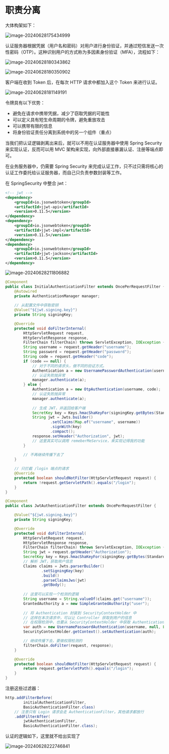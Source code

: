 # 职责分离

大体构架如下：

![image-20240628175434999](./assets/image-20240628175434999.png)

认证服务器根据凭据（用户名和密码）对用户进行身份验证，并通过短信发送一次性密码（OTP）。这种识别用户的方式称为多因素身份验证（MFA），流程如下：

![image-20240628180343862](./assets/image-20240628180343862.png)

![image-20240628180350902](./assets/image-20240628180350902.png)

客户端在收到 Token 后，在每次 HTTP 请求中都加入这个 Token 来进行认证。

![image-20240628181149191](./assets/image-20240628181149191.png)

令牌具有以下优势：

- 避免在请求中携带凭据，减少了窃取凭据的可能性
- 可以定义具有短生命周期的令牌，避免重放攻击
- 可以携带有限的信息
- 将身份验证责任分离到系统中的另一个组件（重点）



当我们把认证逻辑剥离出来后，就可以不用在认证服务器中使用 Spring Security 来实现认证，反而可以用 MVC 架构来实现，向外部直接暴漏认证、注册等端点即可。

在业务服务器中，仍需要 Spring Security 来完成认证工作，只不过只需将核心的认证工作委托给认证服务器，而自己只负责参数封装等工作。

在 SpringSecurity 中整合 jwt：

```xml
<!-- jwt -->
<dependency>
    <groupId>io.jsonwebtoken</groupId>
    <artifactId>jjwt-api</artifactId>
    <version>0.11.5</version>
</dependency>
<dependency>
    <groupId>io.jsonwebtoken</groupId>
    <artifactId>jjwt-impl</artifactId>
    <version>0.11.5</version>
</dependency>
<dependency>
    <groupId>io.jsonwebtoken</groupId>
    <artifactId>jjwt-jackson</artifactId>
    <version>0.11.5</version>
</dependency>
```



![image-20240628211806882](./assets/image-20240628211806882.png)

~~~java
@Component
public class InitialAuthenticationFilter extends OncePerRequestFilter {
    @Autowired
    private AuthenticationManager manager;
	
    // 从配置文件中获取密钥
    @Value("${jwt.signing.key}")
    private String signingKey;

    @Override
    protected void doFilterInternal(
        HttpServletRequest request, 
        HttpServletResponse response, 
        FilterChain filterChain) throws ServletException, IOException {
        String username = request.getHeader("username");
        String password = request.getHeader("password");
        String code = request.getHeader("code");
        if (code == null) {
            // 对于不同的请求头，做不同的验证方式。
            Authentication a = new UsernamePasswordAuthentication(username, password);
            // 认证失败抛异常
            manager.authenticate(a);
        } else {
            Authentication a = new OtpAuthentication(username, code);
            // 认证失败抛异常
            manager.authenticate(a);
			
            // 生成 JWT，并返回给客户端
            SecretKey key = Keys.hmacShaKeyFor(signingKey.getBytes(StandardCharsets.UTF_8));
            String jwt = Jwts.builder()
                    .setClaims(Map.of("username", username))
                    .signWith(key)
                    .compact();
            response.setHeader("Authorization", jwt);
            // 这里其实可以调用 remeberMeService，来实现记得我的功能
        }
        
		// 不再继续传播下去了
    }

    // 只拦截 /login 端点的请求
    @Override
    protected boolean shouldNotFilter(HttpServletRequest request) {
        return !request.getServletPath().equals("/login");
    }
}
~~~

~~~java
@Component
public class JwtAuthenticationFilter extends OncePerRequestFilter {

    @Value("${jwt.signing.key}")
    private String signingKey;

    @Override
    protected void doFilterInternal(
        HttpServletRequest request, 
        HttpServletResponse response, 
        FilterChain filterChain) throws ServletException, IOException {
        String jwt = request.getHeader("Authorization");
        SecretKey key = Keys.hmacShaKeyFor(signingKey.getBytes(StandardCharsets.UTF_8));
        // 解析 JWT，获取用户信息
        Claims claims = Jwts.parserBuilder()
                .setSigningKey(key)
                .build()
                .parseClaimsJws(jwt)
                .getBody();
		
        // 这里可以实现一个检测的逻辑
        String username = String.valueOf(claims.get("username"));
        GrantedAuthority a = new SimpleGrantedAuthority("user");
        
       	// 将 Authentication 封装到 SecurityContextHolder 中
        // 这样在本次请求中，可以让 Controller 获取到用户的信息
        // 在权限检测中，也要从 SecurityContextHolder 中获取 Authentication
        var auth = new UsernamePasswordAuthentication(username, null, List.of(a));
        SecurityContextHolder.getContext().setAuthentication(auth);

        // 继续传播下去，要做权限检测的
        filterChain.doFilter(request, response);
    }

    @Override
    protected boolean shouldNotFilter(HttpServletRequest request) {
        return request.getServletPath().equals("/login");
    }
}

~~~

注册这些过滤器：

~~~java
http.addFilterBefore(
    	initialAuthenticationFilter,
    	BasicAuthenticationFilter.class)
    // 注意只有 Login 请求会走 AuthenticationFilter。其他请求都放行
    .addFilterAfter(
    	jwtAuthenticationFilter,
    	BasicAuthenticationFilter.class);
~~~



认证的逻辑如下，这里就不给出实现了

![image-20240628222746841](./assets/image-20240628222746841.png)

